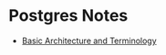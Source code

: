 # Postgres Notes


- [Basic Architecture and Terminology](./1-basic-architecture-and-terminology.md)
